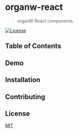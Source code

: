 # organw-react

> organW React components.

[![License](https://img.shields.io/badge/license-MIT-blue.svg?style=for-the-badge&logo=MIT)](http://opensource.org/licenses/MIT)

## Table of Contents

## Demo

## Installation

## Contributing

## License

[MIT](./LICENSE)
